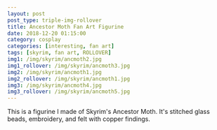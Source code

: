 ```yaml
---
layout: post
post_type: triple-img-rollover
title: Ancestor Moth Fan Art Figurine
date: 2018-12-20 01:15:00
category: cosplay
categories: [interesting, fan art]
tags: [skyrim, fan art, ROLLOVER]
img1: /img/skyrim/ancmoth2.jpg
img1_rollover: /img/skyrim/ancmoth3.jpg
img2: /img/skyrim/ancmoth1.jpg
img2_rollover: /img/skyrim/ancmoth1.jpg
img3: /img/skyrim/ancmoth4.jpg
img3_rollover: /img/skyrim/ancmoth5.jpg
---
```


This is a figurine I made of Skyrim's Ancestor Moth. It's stitched glass beads, embroidery, and felt with copper findings. 

